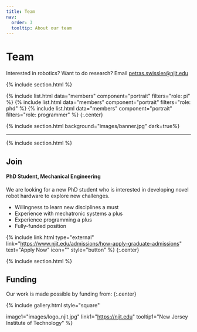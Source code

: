 ```yaml
---
title: Team
nav:
  order: 3
  tooltip: About our team
---
```


# <i class="fas fa-users"></i>Team

Interested in robotics? Want to do research? Email petras.swissler@njit.edu

{% include section.html %}

{%
  include list.html
  data="members"
  component="portrait"
  filters="role: pi"
%}
{%
  include list.html
  data="members"
  component="portrait"
  filters="role: phd"
%}
{%
  include list.html
  data="members"
  component="portrait"
  filters="role: programmer"
%}
{:.center}

{% include section.html background="images/banner.jpg" dark=true%}

---

{% include section.html %}

## Join

#### PhD Student, Mechanical Engineering

We are looking for a new PhD student who is interested in developing novel robot hardware to explore new challenges.

- Willingness to learn new disciplines a must
- Experience with mechatronic systems a plus
- Experience programming a plus
- Fully-funded position

{% include link.html type="external" link="https://www.njit.edu/admissions/how-apply-graduate-admissions" text="Apply Now" icon="" style="button" %}
{:.center}

{% include section.html %}

## Funding

Our work is made possible by funding from:
{:.center}

{%
  include gallery.html
  style="square"

  image1="images/logo_njit.jpg"
  link1="https://njit.edu"
  tooltip1="New Jersey Institute of Technology"
%}
